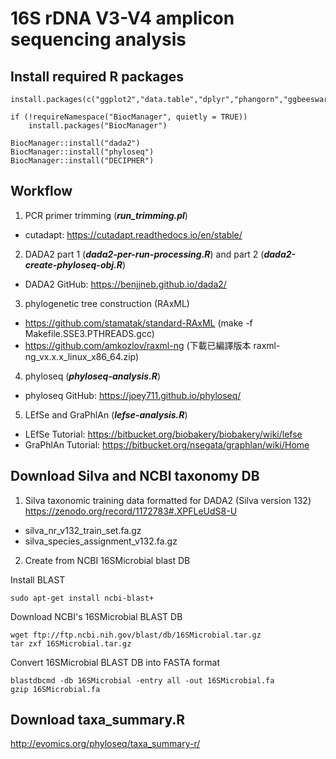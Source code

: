 # 16S rDNA V3-V4 amplicon sequencing analysis

## Install required R packages

```
install.packages(c("ggplot2","data.table","dplyr","phangorn","ggbeeswarm","ggrepel","vegan"))
```

```
if (!requireNamespace("BiocManager", quietly = TRUE))
    install.packages("BiocManager")

BiocManager::install("dada2")
BiocManager::install("phyloseq")
BiocManager::install("DECIPHER")
```

## Workflow

1. PCR primer trimming (***run_trimming.pl***)
* cutadapt: https://cutadapt.readthedocs.io/en/stable/

2. DADA2 part 1 (***dada2-per-run-processing.R***) and part 2 (***dada2-create-phyloseq-obj.R***)
* DADA2 GitHub: https://benjjneb.github.io/dada2/

3. phylogenetic tree construction (RAxML)
* https://github.com/stamatak/standard-RAxML (make -f Makefile.SSE3.PTHREADS.gcc)
* https://github.com/amkozlov/raxml-ng (下載已編譯版本 raxml-ng_vx.x.x_linux_x86_64.zip)

4. phyloseq (***phyloseq-analysis.R***)
* phyloseq  GitHub: https://joey711.github.io/phyloseq/

5. LEfSe and GraPhlAn (***lefse-analysis.R***)
* LEfSe Tutorial: https://bitbucket.org/biobakery/biobakery/wiki/lefse
* GraPhlAn Tutorial: https://bitbucket.org/nsegata/graphlan/wiki/Home

## Download Silva and NCBI taxonomy DB

1. Silva taxonomic training data formatted for DADA2 (Silva version 132)
https://zenodo.org/record/1172783#.XPFLeUdS8-U
* silva_nr_v132_train_set.fa.gz
* silva_species_assignment_v132.fa.gz

2. Create from NCBI 16SMicrobial blast DB

Install BLAST 
```
sudo apt-get install ncbi-blast+
```

Download NCBI's 16SMicrobial BLAST DB
```
wget ftp://ftp.ncbi.nih.gov/blast/db/16SMicrobial.tar.gz
tar zxf 16SMicrobial.tar.gz
```

Convert 16SMicrobial BLAST DB into FASTA format
```
blastdbcmd -db 16SMicrobial -entry all -out 16SMicrobial.fa
gzip 16SMicrobial.fa
```

## Download taxa_summary.R
http://evomics.org/phyloseq/taxa_summary-r/
